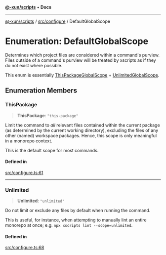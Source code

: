[**@-xun/scripts**](../../../README.md) • **Docs**

***

[@-xun/scripts](../../../README.md) / [src/configure](../README.md) / DefaultGlobalScope

# Enumeration: DefaultGlobalScope

Determines which project files are considered within a command's purview.
Files outside of a command's purview will be treated by xscripts as if they
do not exist where possible.

This enum is essentially [ThisPackageGlobalScope](ThisPackageGlobalScope.md) +
[UnlimitedGlobalScope](UnlimitedGlobalScope.md).

## Enumeration Members

### ThisPackage

> **ThisPackage**: `"this-package"`

Limit the command to _all_ relevant files contained within the current
package (as determined by the current working directory), excluding the
files of any other (named) workspace packages. Hence, this scope is only
meaningful in a monorepo context.

This is the default scope for most commands.

#### Defined in

[src/configure.ts:61](https://github.com/Xunnamius/xscripts/blob/59530a02df766279a72886cbc0ab5e0790db98cc/src/configure.ts#L61)

***

### Unlimited

> **Unlimited**: `"unlimited"`

Do not limit or exclude any files by default when running the command.

This is useful, for instance, when attempting to manually lint an entire
monorepo at once; e.g. `npx xscripts lint --scope=unlimited`.

#### Defined in

[src/configure.ts:68](https://github.com/Xunnamius/xscripts/blob/59530a02df766279a72886cbc0ab5e0790db98cc/src/configure.ts#L68)
